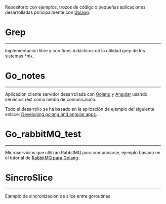 
Repositorio con ejemplos, trozos de código o pequeñas aplicaciones desarrolladas principalmente con [Golang](https://golang.org/).


# Grep
----------------------------------------
Implementación libre y con fines didácticos de la utilidad grep de los sistemas *nix.

# Go_notes
----------------------------------------
Aplicación cliente servidor desarrollada con [Golang](https://golang.org/) y [Angular](https://angular.io/) usando servicios rest como medio de comunicación.

Todo el desarrollo se ha basado en la aplicación de ejemplo del siguiente enlace: [Developing golang and angular apps](https://auth0.com/blog/developing-golang-and-angular-apps-part-1-backend-api/).

# Go_rabbitMQ_test
----------------------------------------
 Microservicios que utilizan RabbitMQ para comunicarse, ejemplo basado en el tutorial de [RabbitMQ para Golang](https://www.rabbitmq.com/tutorials/tutorial-one-go.html).


# SincroSlice
----------------------------------------
 Ejemplo de sincronización de slice entre goroutines.

 
 